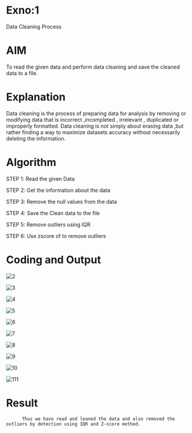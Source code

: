 # Exno:1
Data Cleaning Process

# AIM
To read the given data and perform data cleaning and save the cleaned data to a file.

# Explanation
Data cleaning is the process of preparing data for analysis by removing or modifying data that is incorrect ,incompleted , irrelevant , duplicated or improperly formatted. Data cleaning is not simply about erasing data ,but rather finding a way to maximize datasets accuracy without necessarily deleting the information.

# Algorithm
STEP 1: Read the given Data

STEP 2: Get the information about the data

STEP 3: Remove the null values from the data

STEP 4: Save the Clean data to the file

STEP 5: Remove outliers using IQR

STEP 6: Use zscore of to remove outliers

# Coding and Output
            
![2](https://github.com/user-attachments/assets/f55a7bbe-89c7-42af-a65d-d8dde81d7f16)

![3](https://github.com/user-attachments/assets/f9a16a53-52c0-4a79-b18f-134b88345923)

![4](https://github.com/user-attachments/assets/cc6a7daf-5051-4ffa-8fea-5e60ba6ef9a7)

![5](https://github.com/user-attachments/assets/51c83297-f6ef-450e-8d70-a2b6eb1cd0b8)

![6](https://github.com/user-attachments/assets/39078bb7-c342-4752-8dc2-d416dc7c0cf6)

![7](https://github.com/user-attachments/assets/13f069d6-34e3-4eff-942b-7d420ed5c002)

![8](https://github.com/user-attachments/assets/24943dc4-f103-42b3-b7c0-41424a1e54e0)

![9](https://github.com/user-attachments/assets/49dc7cff-b37b-4649-b7c7-6b642538de3b)

![10](https://github.com/user-attachments/assets/fc1c03a5-cdd9-48b2-8920-e126dcf0a1d6)

![111](https://github.com/user-attachments/assets/985fa271-646b-4d96-bc22-228b0b66255e)




# Result
          Thus we have read and leaned the data and also removed the outliers by detection using IQR and Z-score method.
